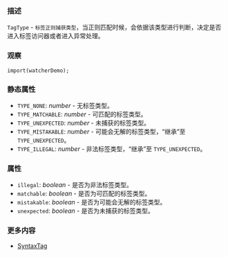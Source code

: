 ### 描述
`TagType` - `标签正则捕获类型`，当正则匹配时候，会依据该类型进行判断，决定是否进入标签访问器或者进入异常处理。

### 观察
```inline-demo
import(watcherDemo);
```

### 静态属性
* `TYPE_NONE`: *number* - 无标签类型。
* `TYPE_MATCHABLE`: *number* - 可匹配的标签类型。
* `TYPE_UNEXPECTED`: *number* - 未捕获的标签类型。
* `TYPE_MISTAKABLE`: *number* - 可能会无解的标签类型，“继承”至 `TYPE_UNEXPECTED`。
* `TYPE_ILLEGAL`: *number* - 非法标签类型，“继承”至 `TYPE_UNEXPECTED`。

### 属性
* `illegal`: *boolean* - 是否为非法标签类型。
* `matchable`: *boolean* - 是否为可匹配的标签类型。
* `mistakable`: *boolean* - 是否为可能会无解的标签类型。
* `unexpected`: *boolean* - 是否为未捕获的标签类型。

### 更多内容
* [SyntaxTag](#/rexjs/syntax-tag)